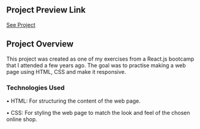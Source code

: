 ## Project Preview Link
[See Project](https://rastifar.github.io/Behine-webpage-html-css/)

## Project Overview
This project was created as one of my exercises from a React.js bootcamp that I attended a few years ago.
The goal was to practise making a web page using HTML, CSS and make it responsive. 


### Technologies Used

•  HTML: For structuring the content of the web page.

•  CSS: For styling the web page to match the look and feel of the chosen online shop.



